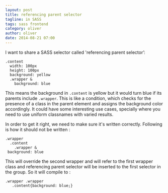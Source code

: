 ```yaml
---
layout: post
title: referencing parent selector
tagline: in SASS
tags: sass frontend
category: oliver
author: oliver
date: 2014-08-21 07:00
---
```


I want to share a SASS selector called 'referencing parent selector’:

	.content 
	  width: 100px
	  height: 100px
	  background: yellow
	  .wrapper &
	    background: blue

This means the background in ```.content``` is yellow but it would turn blue if its parents include ```.wrapper```. This is like a condition, which checks for the presence of a class in the parent element and assigns the background color accordingly. It could have some interesting use cases, specially where you need to use uniform classnames with varied results.

In order to get it right, we need to make sure it's written correctly. Following is how it should not be written :

	.wrapper
	  .content
	    .wrapper &
	 background: blue

This will override the second wrapper and will refer to the first wrapper class and referencing parent selector will be inserted to the first selector in the group. So it will compile to :


	.wrapper .wrapper 
	   .content{background: blue;}